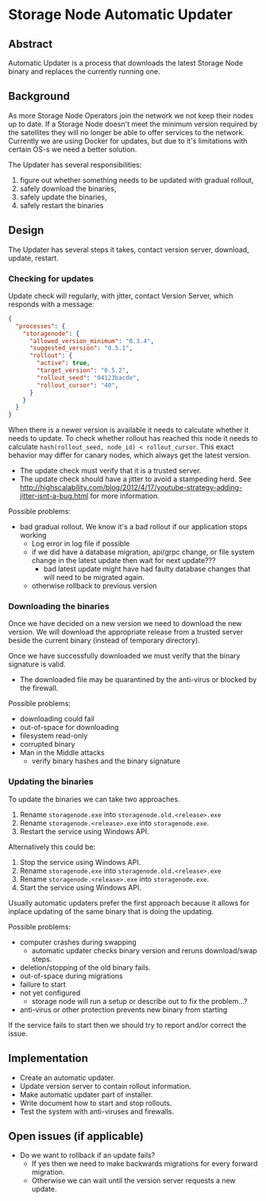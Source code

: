 # Storage Node Automatic Updater

## Abstract

Automatic Updater is a process that downloads the latest Storage Node binary and replaces the currently running one.

## Background

As more Storage Node Operators join the network we not keep their nodes up to date.
If a Storage Node doesn't meet the minimum version required by the satellites they will no longer be able to offer services to the network.
Currently we are using Docker for updates, but due to it's limitations with certain OS-s we need a better solution.

The Updater has several responsibilities:

1. figure out whether something needs to be updated with gradual rollout,
2. safely download the binaries,
3. safely update the binaries,
4. safely restart the binaries

## Design

The Updater has several steps it takes, contact version server, download, update, restart.

### Checking for updates

Update check will regularly, with jitter, contact Version Server, which responds with a message:

```json
{
  "processes": {
    "storagenode": {
      "allowed_version_minimum": "0.3.4",
      "suggested_version": "0.5.1",
      "rollout": {
        "active": true,
        "target_version": "0.5.2",
        "rollout_seed": "04123bacde",
        "rollout_cursor": "40",
      }
    }
  }
}
```

When there is a newer version is available it needs to calculate whether it needs to update. To check whether rollout has reached this node it needs to calculate `hash(rollout_seed, node_id) < rollout_cursor`. This exact behavior may differ for canary nodes, which always get the latest version.

* The update check must verify that it is a trusted server.
* The update check should have a jitter to avoid a stampeding herd. See http://highscalability.com/blog/2012/4/17/youtube-strategy-adding-jitter-isnt-a-bug.html for more information.

Possible problems:
* bad gradual rollout. We know it's a bad rollout if our application stops working
    * Log error in log file if possible
    * if we did have a database migration, api/grpc change, or file system change in the latest update then wait for next update???
        * bad latest update might have had faulty database changes that will need to be migrated again.
    * otherwise rollback to previous version

### Downloading the binaries

Once we have decided on a new version we need to download the new version. We will download the appropriate release from a trusted server beside the current binary (instead of temporary directory).

Once we have successfully downloaded we must verify that the binary signature is valid.

* The downloaded file may be quarantined by the anti-virus or blocked by the firewall.

Possible problems:
* downloading could fail
* out-of-space for downloading
* filesystem read-only
* corrupted binary
* Man in the Middle attacks
    * verify binary hashes and the binary signature

### Updating the binaries

To update the binaries we can take two approaches. 

1. Rename `storagenode.exe` into `storagenode.old.<release>.exe`
2. Rename `storagenode.<release>.exe` into `storagenode.exe`.
3. Restart the service using Windows API.

Alternatively this could be:

1. Stop the service using Windows API.
2. Rename `storagenode.exe` into `storagenode.old.<release>.exe`
3. Rename `storagenode.<release>.exe` into `storagenode.exe`.
4. Start the service using Windows API.

Usually automatic updaters prefer the first approach because it allows for inplace updating of the same binary that is doing the updating.

Possible problems:
* computer crashes during swapping
    * automatic updater checks binary version and reruns download/swap steps.
* deletion/stopping of the old binary fails.
* out-of-space during migrations
* failure to start
* not yet configured
    * storage node will run a setup or describe out to fix the problem...?
* anti-virus or other protection prevents new binary from starting

If the service fails to start then we should try to report and/or correct the issue.

## Implementation

* Create an automatic updater.
* Update version server to contain rollout information.
* Make automatic updater part of installer.
* Write document how to start and stop rollouts.
* Test the system with anti-viruses and firewalls.

## Open issues (if applicable)

* Do we want to rollback if an update fails?
    * If yes then we need to make backwards migrations for every forward migration.
    * Otherwise we can wait until the version server requests a new update.
